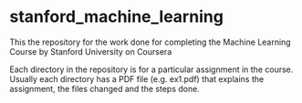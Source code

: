 # stanford_machine_learning
This the repository for the work done for completing the Machine Learning Course by Stanford University on Coursera

Each directory in the repository is for a particular assignment in the course. Usually each directory has a PDF file (e.g. ex1.pdf)
that explains the assignment, the files changed and the steps done. 
